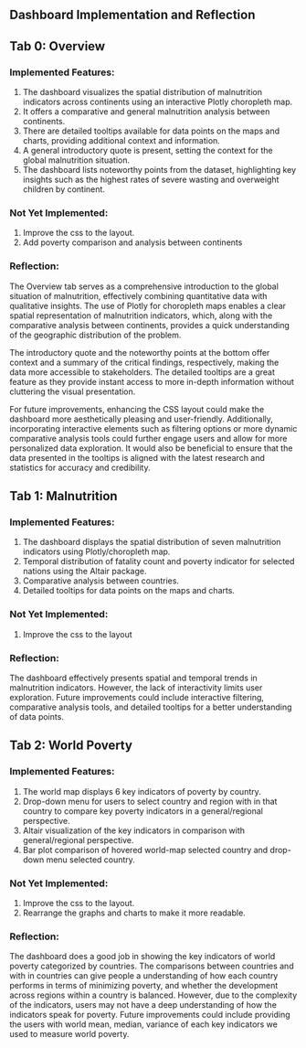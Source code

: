 ## Dashboard Implementation and Reflection

## Tab 0: Overview 

### Implemented Features:

1. The dashboard visualizes the spatial distribution of malnutrition indicators across continents using an interactive Plotly choropleth map.
2. It offers a comparative and general malnutrition analysis between continents.
3. There are detailed tooltips available for data points on the maps and charts, providing additional context and information.
4. A general introductory quote is present, setting the context for the global malnutrition situation.
5. The dashboard lists noteworthy points from the dataset, highlighting key insights such as the highest rates of severe wasting and overweight children by continent.

### Not Yet Implemented:

1. Improve the css to the layout.
2. Add poverty comparison and analysis between continents

### Reflection:

The Overview tab serves as a comprehensive introduction to the global situation of malnutrition, effectively combining quantitative data with qualitative insights. The use of Plotly for choropleth maps enables a clear spatial representation of malnutrition indicators, which, along with the comparative analysis between continents, provides a quick understanding of the geographic distribution of the problem.

The introductory quote and the noteworthy points at the bottom offer context and a summary of the critical findings, respectively, making the data more accessible to stakeholders. The detailed tooltips are a great feature as they provide instant access to more in-depth information without cluttering the visual presentation.

For future improvements, enhancing the CSS layout could make the dashboard more aesthetically pleasing and user-friendly. Additionally, incorporating interactive elements such as filtering options or more dynamic comparative analysis tools could further engage users and allow for more personalized data exploration. It would also be beneficial to ensure that the data presented in the tooltips is aligned with the latest research and statistics for accuracy and credibility.


## Tab 1: Malnutrition 
### Implemented Features:
1. The dashboard displays the spatial distribution of seven malnutrition indicators using Plotly/choropleth map.
2. Temporal distribution of fatality count and poverty indicator for selected nations using the Altair package.
3. Comparative analysis between countries.
4. Detailed tooltips for data points on the maps and charts.

### Not Yet Implemented:
1. Improve the css to the layout

### Reflection:
The dashboard effectively presents spatial and temporal trends in malnutrition indicators. However, the lack of interactivity limits user exploration. Future improvements could include interactive filtering, comparative analysis tools, and detailed tooltips for a better understanding of data points.

## Tab 2: World Poverty
### Implemented Features:
1. The world map displays 6 key indicators of poverty by country.
2. Drop-down menu for users to select country and region with in that country to compare key poverty indicators in a general/regional perspective.
3. Altair visualization of the key indicators in comparison with general/regional perspective.
4. Bar plot comparison of hovered world-map selected country and drop-down menu selected country.

### Not Yet Implemented:
1. Improve the css to the layout.
2. Rearrange the graphs and charts to make it more readable.

### Reflection:
The dashboard does a good job in showing the key indicators of world poverty categorized by countries. The comparisons between countries and with in countries can give people a understanding of how each country performs in terms of minimizing poverty, and whether the development across regions within a country is balanced. However, due to the complexity of the indicators, users may not have a deep understanding of how the indicators speak for poverty. Future improvements could include providing the users with world mean, median, variance of each key indicators we used to measure world poverty.